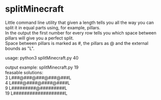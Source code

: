 # splitMinecraft
Little command line utility that given a length tells you all the way you can split it in equal parts using, for example, pillars.<br>
In the output the first number for every row tells you which space between pillars will give you a perfect split. <br>
Space between pillars is marked as #, the pillars as @ and the external bounds as "L". <br>

usage: python3 splitMinecraft.py 40

output example: splitMinecraft.py 19 <br>
  feasable solutions: <br>
  3 L###@###@###@###@###L <br>
  4 L####@####@####@####L <br>
  9 L#########@#########L <br>
  19 L###################L <br>
